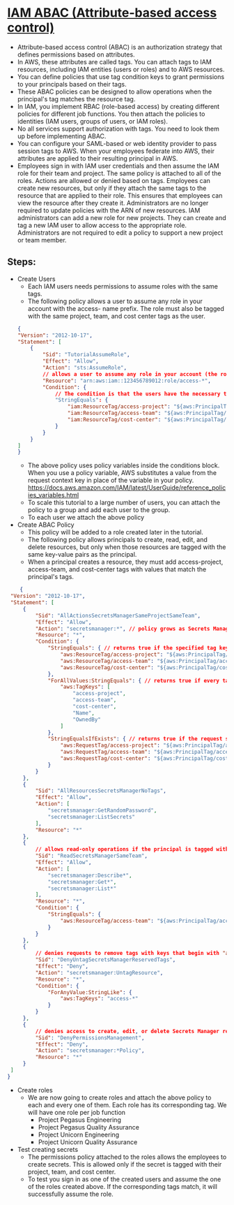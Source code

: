 # [IAM ABAC (Attribute-based access control)](https://docs.aws.amazon.com/IAM/latest/UserGuide/tutorial_attribute-based-access-control.html#tutorial_abac_step3)

- Attribute-based access control (ABAC) is an authorization strategy that defines permissions based on attributes.
- In AWS, these attributes are called tags. You can attach tags to IAM resources, including IAM entities (users or roles) and to AWS resources.
- You can define policies that use tag condition keys to grant permissions to your principals based on their tags.
- These ABAC policies can be designed to allow operations when the principal's tag matches the resource tag.
- In IAM, you implement RBAC (role-based access) by creating different policies for different job functions. You then attach the policies to identities (IAM users, groups of users, or IAM roles).
- No all services support authorization with tags. You need to look them up before implementing ABAC.
- You can configure your SAML-based or web identity provider to pass session tags to AWS. When your employees federate into AWS, their attributes are applied to their resulting principal in AWS.
- Employees sign in with IAM user credentials and then assume the IAM role for their team and project. The same policy is attached to all of the roles. Actions are allowed or denied based on tags. Employees can create new resources, but only if they attach the same tags to the resource that are applied to their role. This ensures that employees can view the resource after they create it. Administrators are no longer required to update policies with the ARN of new resources. IAM administrators can add a new role for new projects. They can create and tag a new IAM user to allow access to the appropriate role. Administrators are not required to edit a policy to support a new project or team member.

## Steps:

- Create Users
    - Each IAM users needs permissions to assume roles with the same tags.
    - The following policy allows a user to assume any role in your account with the access- name prefix. The role must also be tagged with the same project, team, and cost center tags as the user.
    ```json
    {
    "Version": "2012-10-17",
    "Statement": [
        {
            "Sid": "TutorialAssumeRole",
            "Effect": "Allow",
            "Action": "sts:AssumeRole",
            // allows a user to assume any role in your account (the root account) with the access- name prefix.
            "Resource": "arn:aws:iam::123456789012:role/access-*",
            "Condition": {
                // The condition is that the users have the necessary tags to do so. For more info look at conditions in https://docs.aws.amazon.com/IAM/latest/UserGuide/list_identityandaccessmanagement.html. The resource is another account (i.e PrincipalTag). Use this key (iam:ResourceTag/tag-key) to compare the tag key-value pair that you specify in the policy with the key-value pair attached to the resource
                "StringEquals": {
                    "iam:ResourceTag/access-project": "${aws:PrincipalTag/access-project}",
                    "iam:ResourceTag/access-team": "${aws:PrincipalTag/access-team}",
                    "iam:ResourceTag/cost-center": "${aws:PrincipalTag/cost-center}"
                }
            }
        }
    ]
    }
    ```
    - The above policy uses policy variables inside the conditions block. When you use a policy variable, AWS substitutes a value from the request context key in place of the variable in your policy. https://docs.aws.amazon.com/IAM/latest/UserGuide/reference_policies_variables.html
    - To scale this tutorial to a large number of users, you can attach the policy to a group and add each user to the group.
    - To each user we attach the above policy
- Create ABAC Policy
    - This policy will be added to a role created later in the tutorial.
    - The following policy allows principals to create, read, edit, and delete resources, but only when those resources are tagged with the same key-value pairs as the principal.
    - When a principal creates a resource, they must add access-project, access-team, and cost-center tags with values that match the principal's tags.
```json
    {
 "Version": "2012-10-17",
 "Statement": [
     {
         "Sid": "AllActionsSecretsManagerSameProjectSameTeam",
         "Effect": "Allow",
         "Action": "secretsmanager:*", // policy grows as Secrets Manager grows. If Secrets Manager adds a new API operation, you are not required to add that action to the statement.
         "Resource": "*",
         "Condition": {
             "StringEquals": { // returns true if the specified tag keys are present on the resource, and their values match the principal's tags. This block returns false for mismatched tags, or for actions that don't support resource tagging
                 "aws:ResourceTag/access-project": "${aws:PrincipalTag/access-project}",
                 "aws:ResourceTag/access-team": "${aws:PrincipalTag/access-team}",
                 "aws:ResourceTag/cost-center": "${aws:PrincipalTag/cost-center}"
             },
             "ForAllValues:StringEquals": { // returns true if every tag key passed in the request is included in the specified list. This is done using ForAllValues with the StringEquals condition operator. If the requester includes a tag key that is not in the list, the condition returns false.
                 "aws:TagKeys": [
                     "access-project",
                     "access-team",
                     "cost-center",
                     "Name",
                     "OwnedBy"
                 ]
             },
             "StringEqualsIfExists": { // returns true if the request supports passing tags, if all three of the tags are present, and if they match the principal tag values. This block also returns true if the request does not support passing tags. This is thanks to ...IfExists in the condition operator. The block returns false if there is no tag passed during an action that supports it, or if the tag keys and values don't match.
                 "aws:RequestTag/access-project": "${aws:PrincipalTag/access-project}",
                 "aws:RequestTag/access-team": "${aws:PrincipalTag/access-team}",
                 "aws:RequestTag/cost-center": "${aws:PrincipalTag/cost-center}"
             }
         }
     },
     {
         "Sid": "AllResourcesSecretsManagerNoTags",
         "Effect": "Allow",
         "Action": [
             "secretsmanager:GetRandomPassword",
             "secretsmanager:ListSecrets"
         ],
         "Resource": "*"
     },
     {
         // allows read-only operations if the principal is tagged with the same access-team tag as the resource. This is allowed regardless of the project or cost-center tag.
         "Sid": "ReadSecretsManagerSameTeam",
         "Effect": "Allow",
         "Action": [
             "secretsmanager:Describe*",
             "secretsmanager:Get*",
             "secretsmanager:List*"
         ],
         "Resource": "*",
         "Condition": {
             "StringEquals": {
                 "aws:ResourceTag/access-team": "${aws:PrincipalTag/access-team}"
             }
         }
     },
     {
         // denies requests to remove tags with keys that begin with "access-" from Secrets Manager. These tags are used to control access to resources, therefore removing tags might remove permissions.
         "Sid": "DenyUntagSecretsManagerReservedTags",
         "Effect": "Deny",
         "Action": "secretsmanager:UntagResource",
         "Resource": "*",
         "Condition": {
             "ForAnyValue:StringLike": {
                 "aws:TagKeys": "access-*"
             }
         }
     },
     {
         // denies access to create, edit, or delete Secrets Manager resource-based policies. These policies could be used to change the permissions of the secret.
         "Sid": "DenyPermissionsManagement",
         "Effect": "Deny",
         "Action": "secretsmanager:*Policy",
         "Resource": "*"
     }
 ]
}
```
- Create roles
    - We are now going to create roles and attach the above policy to each and every one of them. Each role has its corresponding tag. We will have one role per job function
        - Project Pegasus Engineering
        - Project Pegasus Quality Assurance
        - Project Unicorn Engineering
        - Project Unicorn Quality Assurance
- Test creating secrets
    - The permissions policy attached to the roles allows the employees to create secrets. This is allowed only if the secret is tagged with their project, team, and cost center.
    - To test you sign in as one of the created users and assume the one of the roles created above. If the corresponding tags match, it will successfully assume the role. 
